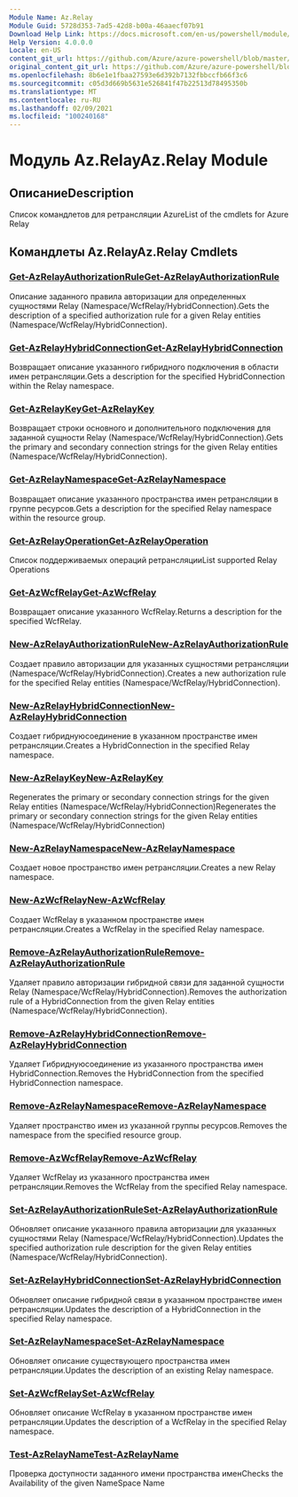 ```yaml
---
Module Name: Az.Relay
Module Guid: 5728d353-7ad5-42d8-b00a-46aaecf07b91
Download Help Link: https://docs.microsoft.com/en-us/powershell/module/az.relay
Help Version: 4.0.0.0
Locale: en-US
content_git_url: https://github.com/Azure/azure-powershell/blob/master/src/Relay/Relay/help/Az.Relay.md
original_content_git_url: https://github.com/Azure/azure-powershell/blob/master/src/Relay/Relay/help/Az.Relay.md
ms.openlocfilehash: 8b6e1e1fbaa27593e6d392b7132fbbccfb66f3c6
ms.sourcegitcommit: c05d3d669b5631e526841f47b22513d78495350b
ms.translationtype: MT
ms.contentlocale: ru-RU
ms.lasthandoff: 02/09/2021
ms.locfileid: "100240168"
---
```

# <span data-ttu-id="bdf35-101">Модуль Az.Relay</span><span class="sxs-lookup"><span data-stu-id="bdf35-101">Az.Relay Module</span></span>
## <span data-ttu-id="bdf35-102">Описание</span><span class="sxs-lookup"><span data-stu-id="bdf35-102">Description</span></span>
<span data-ttu-id="bdf35-103">Список командлетов для ретрансляции Azure</span><span class="sxs-lookup"><span data-stu-id="bdf35-103">List of the cmdlets for Azure Relay</span></span>

## <span data-ttu-id="bdf35-104">Командлеты Az.Relay</span><span class="sxs-lookup"><span data-stu-id="bdf35-104">Az.Relay Cmdlets</span></span>
### [<span data-ttu-id="bdf35-105">Get-AzRelayAuthorizationRule</span><span class="sxs-lookup"><span data-stu-id="bdf35-105">Get-AzRelayAuthorizationRule</span></span>](Get-AzRelayAuthorizationRule.md)
<span data-ttu-id="bdf35-106">Описание заданного правила авторизации для определенных сущностями Relay (Namespace/WcfRelay/HybridConnection).</span><span class="sxs-lookup"><span data-stu-id="bdf35-106">Gets the description of a specified authorization rule for a given Relay entities (Namespace/WcfRelay/HybridConnection).</span></span>

### [<span data-ttu-id="bdf35-107">Get-AzRelayHybridConnection</span><span class="sxs-lookup"><span data-stu-id="bdf35-107">Get-AzRelayHybridConnection</span></span>](Get-AzRelayHybridConnection.md)
<span data-ttu-id="bdf35-108">Возвращает описание указанного гибридного подключения в области имен ретрансляции.</span><span class="sxs-lookup"><span data-stu-id="bdf35-108">Gets a description for the specified HybridConnection within the Relay namespace.</span></span>

### [<span data-ttu-id="bdf35-109">Get-AzRelayKey</span><span class="sxs-lookup"><span data-stu-id="bdf35-109">Get-AzRelayKey</span></span>](Get-AzRelayKey.md)
<span data-ttu-id="bdf35-110">Возвращает строки основного и дополнительного подключения для заданной сущности Relay (Namespace/WcfRelay/HybridConnection).</span><span class="sxs-lookup"><span data-stu-id="bdf35-110">Gets the primary and secondary connection strings for the given Relay entities (Namespace/WcfRelay/HybridConnection).</span></span>

### [<span data-ttu-id="bdf35-111">Get-AzRelayNamespace</span><span class="sxs-lookup"><span data-stu-id="bdf35-111">Get-AzRelayNamespace</span></span>](Get-AzRelayNamespace.md)
<span data-ttu-id="bdf35-112">Возвращает описание указанного пространства имен ретрансляции в группе ресурсов.</span><span class="sxs-lookup"><span data-stu-id="bdf35-112">Gets a description for the specified Relay namespace within the resource group.</span></span>

### [<span data-ttu-id="bdf35-113">Get-AzRelayOperation</span><span class="sxs-lookup"><span data-stu-id="bdf35-113">Get-AzRelayOperation</span></span>](Get-AzRelayOperation.md)
<span data-ttu-id="bdf35-114">Список поддерживаемых операций ретрансляции</span><span class="sxs-lookup"><span data-stu-id="bdf35-114">List supported Relay Operations</span></span>

### [<span data-ttu-id="bdf35-115">Get-AzWcfRelay</span><span class="sxs-lookup"><span data-stu-id="bdf35-115">Get-AzWcfRelay</span></span>](Get-AzWcfRelay.md)
<span data-ttu-id="bdf35-116">Возвращает описание указанного WcfRelay.</span><span class="sxs-lookup"><span data-stu-id="bdf35-116">Returns a description for the specified WcfRelay.</span></span>

### [<span data-ttu-id="bdf35-117">New-AzRelayAuthorizationRule</span><span class="sxs-lookup"><span data-stu-id="bdf35-117">New-AzRelayAuthorizationRule</span></span>](New-AzRelayAuthorizationRule.md)
<span data-ttu-id="bdf35-118">Создает правило авторизации для указанных сущностями ретрансляции (Namespace/WcfRelay/HybridConnection).</span><span class="sxs-lookup"><span data-stu-id="bdf35-118">Creates a new authorization rule for the specified Relay entities (Namespace/WcfRelay/HybridConnection).</span></span>

### [<span data-ttu-id="bdf35-119">New-AzRelayHybridConnection</span><span class="sxs-lookup"><span data-stu-id="bdf35-119">New-AzRelayHybridConnection</span></span>](New-AzRelayHybridConnection.md)
<span data-ttu-id="bdf35-120">Создает гибриднуюсоединение в указанном пространстве имен ретрансляции.</span><span class="sxs-lookup"><span data-stu-id="bdf35-120">Creates a HybridConnection in the specified Relay namespace.</span></span>

### [<span data-ttu-id="bdf35-121">New-AzRelayKey</span><span class="sxs-lookup"><span data-stu-id="bdf35-121">New-AzRelayKey</span></span>](New-AzRelayKey.md)
<span data-ttu-id="bdf35-122">Regenerates the primary or secondary connection strings for the given Relay entities (Namespace/WcfRelay/HybridConnection)</span><span class="sxs-lookup"><span data-stu-id="bdf35-122">Regenerates the primary or secondary connection strings for the given Relay entities (Namespace/WcfRelay/HybridConnection)</span></span>

### [<span data-ttu-id="bdf35-123">New-AzRelayNamespace</span><span class="sxs-lookup"><span data-stu-id="bdf35-123">New-AzRelayNamespace</span></span>](New-AzRelayNamespace.md)
<span data-ttu-id="bdf35-124">Создает новое пространство имен ретрансляции.</span><span class="sxs-lookup"><span data-stu-id="bdf35-124">Creates a new Relay namespace.</span></span>

### [<span data-ttu-id="bdf35-125">New-AzWcfRelay</span><span class="sxs-lookup"><span data-stu-id="bdf35-125">New-AzWcfRelay</span></span>](New-AzWcfRelay.md)
<span data-ttu-id="bdf35-126">Создает WcfRelay в указанном пространстве имен ретрансляции.</span><span class="sxs-lookup"><span data-stu-id="bdf35-126">Creates a WcfRelay in the specified Relay namespace.</span></span>

### [<span data-ttu-id="bdf35-127">Remove-AzRelayAuthorizationRule</span><span class="sxs-lookup"><span data-stu-id="bdf35-127">Remove-AzRelayAuthorizationRule</span></span>](Remove-AzRelayAuthorizationRule.md)
<span data-ttu-id="bdf35-128">Удаляет правило авторизации гибридной связи для заданной сущности Relay (Namespace/WcfRelay/HybridConnection).</span><span class="sxs-lookup"><span data-stu-id="bdf35-128">Removes the authorization rule of a HybridConnection from the given Relay entities (Namespace/WcfRelay/HybridConnection).</span></span>

### [<span data-ttu-id="bdf35-129">Remove-AzRelayHybridConnection</span><span class="sxs-lookup"><span data-stu-id="bdf35-129">Remove-AzRelayHybridConnection</span></span>](Remove-AzRelayHybridConnection.md)
<span data-ttu-id="bdf35-130">Удаляет Гибриднуюсоединение из указанного пространства имен HybridConnection.</span><span class="sxs-lookup"><span data-stu-id="bdf35-130">Removes the HybridConnection from the specified HybridConnection namespace.</span></span>

### [<span data-ttu-id="bdf35-131">Remove-AzRelayNamespace</span><span class="sxs-lookup"><span data-stu-id="bdf35-131">Remove-AzRelayNamespace</span></span>](Remove-AzRelayNamespace.md)
<span data-ttu-id="bdf35-132">Удаляет пространство имен из указанной группы ресурсов.</span><span class="sxs-lookup"><span data-stu-id="bdf35-132">Removes the namespace from the specified resource group.</span></span> 

### [<span data-ttu-id="bdf35-133">Remove-AzWcfRelay</span><span class="sxs-lookup"><span data-stu-id="bdf35-133">Remove-AzWcfRelay</span></span>](Remove-AzWcfRelay.md)
<span data-ttu-id="bdf35-134">Удаляет WcfRelay из указанного пространства имен ретрансляции.</span><span class="sxs-lookup"><span data-stu-id="bdf35-134">Removes the WcfRelay from the specified Relay namespace.</span></span>

### [<span data-ttu-id="bdf35-135">Set-AzRelayAuthorizationRule</span><span class="sxs-lookup"><span data-stu-id="bdf35-135">Set-AzRelayAuthorizationRule</span></span>](Set-AzRelayAuthorizationRule.md)
<span data-ttu-id="bdf35-136">Обновляет описание указанного правила авторизации для указанных сущностями Relay (Namespace/WcfRelay/HybridConnection).</span><span class="sxs-lookup"><span data-stu-id="bdf35-136">Updates the specified authorization rule description for the given Relay entities (Namespace/WcfRelay/HybridConnection).</span></span>

### [<span data-ttu-id="bdf35-137">Set-AzRelayHybridConnection</span><span class="sxs-lookup"><span data-stu-id="bdf35-137">Set-AzRelayHybridConnection</span></span>](Set-AzRelayHybridConnection.md)
<span data-ttu-id="bdf35-138">Обновляет описание гибридной связи в указанном пространстве имен ретрансляции.</span><span class="sxs-lookup"><span data-stu-id="bdf35-138">Updates the description of a HybridConnection in the specified Relay namespace.</span></span>

### [<span data-ttu-id="bdf35-139">Set-AzRelayNamespace</span><span class="sxs-lookup"><span data-stu-id="bdf35-139">Set-AzRelayNamespace</span></span>](Set-AzRelayNamespace.md)
<span data-ttu-id="bdf35-140">Обновляет описание существующего пространства имен ретрансляции.</span><span class="sxs-lookup"><span data-stu-id="bdf35-140">Updates the description of an existing Relay namespace.</span></span>

### [<span data-ttu-id="bdf35-141">Set-AzWcfRelay</span><span class="sxs-lookup"><span data-stu-id="bdf35-141">Set-AzWcfRelay</span></span>](Set-AzWcfRelay.md)
<span data-ttu-id="bdf35-142">Обновляет описание WcfRelay в указанном пространстве имен ретрансляции.</span><span class="sxs-lookup"><span data-stu-id="bdf35-142">Updates the description of a WcfRelay in the specified Relay namespace.</span></span>

### [<span data-ttu-id="bdf35-143">Test-AzRelayName</span><span class="sxs-lookup"><span data-stu-id="bdf35-143">Test-AzRelayName</span></span>](Test-AzRelayName.md)
<span data-ttu-id="bdf35-144">Проверка доступности заданного имени пространства имен</span><span class="sxs-lookup"><span data-stu-id="bdf35-144">Checks the Availability of the given NameSpace Name</span></span>

